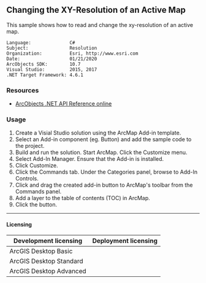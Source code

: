 ## Changing the XY-Resolution of an Active Map

  <div xmlns="http://www.w3.org/1999/xhtml">This sample shows how to read and change the xy-resolution of an active map.</div>  


<!-- TODO: Fill this section below with metadata about this sample-->
```
Language:              C#
Subject:               Resolution
Organization:          Esri, http://www.esri.com
Date:                  01/21/2020
ArcObjects SDK:        10.7
Visual Studio:         2015, 2017
.NET Target Framework: 4.6.1
```

### Resources

* [ArcObjects .NET API Reference online](http://desktop.arcgis.com/en/arcobjects/latest/net/webframe.htm)

### Usage
1. Create a Visial Studio solution using the ArcMap Add-in template.
2. Select an Add-in component (eg. Button) and add the sample code to the project.
3. Build and run the solution. Start ArcMap. Click the Customize menu.
4. Select Add-In Manager. Ensure that the Add-in is installed.  
5. Click Customize.
6. Click the Commands tab. Under the Categories panel, browse to Add-In Controls.   
7. Click and drag the created add-in button to ArcMap's toolbar from the Commands panel.  
8. Add a layer to the table of contents (TOC) in ArcMap. 
9. Click the button.  


---------------------------------

#### Licensing  
| Development licensing | Deployment licensing | 
| ------------- | ------------- | 
| ArcGIS Desktop Basic |  |  
| ArcGIS Desktop Standard |  |  
| ArcGIS Desktop Advanced |  |  

